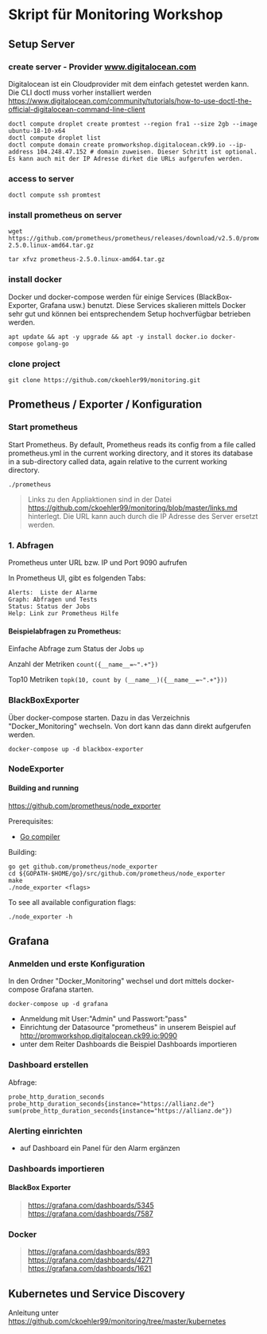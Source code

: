 # Skript für Monitoring Workshop
## Setup Server
### create server - Provider www.digitalocean.com
Digitalocean ist ein Cloudprovider mit dem einfach getestet werden kann. Die CLI doctl muss vorher installiert werden https://www.digitalocean.com/community/tutorials/how-to-use-doctl-the-official-digitalocean-command-line-client
```
doctl compute droplet create promtest --region fra1 --size 2gb --image ubuntu-18-10-x64
doctl compute droplet list
doctl compute domain create promworkshop.digitalocean.ck99.io --ip-address 104.248.47.152 # domain zuweisen. Dieser Schritt ist optional. Es kann auch mit der IP Adresse dirket die URLs aufgerufen werden.
```
### access to server
```
doctl compute ssh promtest
```

### install prometheus on server 
```
wget https://github.com/prometheus/prometheus/releases/download/v2.5.0/prometheus-2.5.0.linux-amd64.tar.gz

tar xfvz prometheus-2.5.0.linux-amd64.tar.gz 
```
### install docker
Docker und docker-compose werden für einige Services (BlackBox-Exporter, Grafana usw.) benutzt.
Diese Services skalieren mittels Docker sehr gut und können bei entsprechendem Setup hochverfügbar betrieben werden. 
```
apt update && apt -y upgrade && apt -y install docker.io docker-compose golang-go
```
### clone project
```
git clone https://github.com/ckoehler99/monitoring.git
```

## Prometheus / Exporter / Konfiguration

### Start prometheus
Start Prometheus. By default, Prometheus reads its config from a file called prometheus.yml in the current working directory, and it stores its database in a sub-directory called data, again relative to the current working directory. 
```
./prometheus 
```

>Links zu den Appliaktionen sind in der Datei https://github.com/ckoehler99/monitoring/blob/master/links.md hinterlegt. Die URL kann auch durch die IP Adresse des Server ersetzt werden.

### 1. Abfragen
Prometheus unter URL bzw. IP und Port 9090 aufrufen

In Prometheus UI, gibt es folgenden Tabs:
```
Alerts:  Liste der Alarme
Graph: Abfragen und Tests
Status: Status der Jobs
Help: Link zur Prometheus Hilfe
```
#### Beispielabfragen zu Prometheus:
Einfache Abfrage zum Status der Jobs
```up```

Anzahl der Metriken
```count({__name__=~".+"})``` 

Top10 Metriken
```topk(10, count by (__name__)({__name__=~".+"})) ```


### BlackBoxExporter
Über docker-compose starten. Dazu in das Verzeichnis "Docker_Monitoring" wechseln. Von dort kann das dann direkt aufgerufen werden.
```
docker-compose up -d blackbox-exporter
```

### NodeExporter
#### Building and running
https://github.com/prometheus/node_exporter

Prerequisites:

* [Go compiler](https://golang.org/dl/)

Building:

    go get github.com/prometheus/node_exporter
    cd ${GOPATH-$HOME/go}/src/github.com/prometheus/node_exporter
    make
    ./node_exporter <flags>

To see all available configuration flags:

    ./node_exporter -h

## Grafana
### Anmelden und erste Konfiguration
In den Ordner "Docker_Monitoring" wechsel und dort mittels docker-compose Grafana starten. 
```
docker-compose up -d grafana 
```

- Anmeldung mit User:"Admin" und Passwort:"pass"
- Einrichtung der Datasource "prometheus" in unserem Beispiel auf http://promworkshop.digitalocean.ck99.io:9090
- unter dem Reiter Dashboards die Beispiel Dashboards importieren

### Dashboard erstellen
Abfrage:

```
probe_http_duration_seconds
probe_http_duration_seconds{instance="https://allianz.de"}
sum(probe_http_duration_seconds{instance="https://allianz.de"})
```

### Alerting einrichten
- auf Dashboard ein Panel für den Alarm ergänzen

### Dashboards importieren
#### BlackBox Exporter
> https://grafana.com/dashboards/5345
> https://grafana.com/dashboards/7587

### Docker 
> https://grafana.com/dashboards/893
> https://grafana.com/dashboards/4271
> https://grafana.com/dashboards/1621


## Kubernetes und Service Discovery
Anleitung unter https://github.com/ckoehler99/monitoring/tree/master/kubernetes

